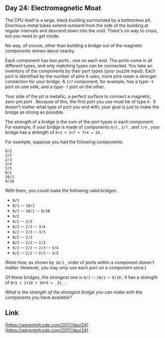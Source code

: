 ## Day 24: Electromagnetic Moat

The CPU itself is a large, black building surrounded by a bottomless pit. Enormous metal tubes extend outward from the side of the building at regular intervals and descend down into the void. There's no way to cross, but you need to get inside.

No way, of course, other than building a _bridge_ out of the magnetic components strewn about nearby.

Each component has two _ports_ , one on each end. The ports come in all different types, and only matching types can be connected. You take an inventory of the components by their port types (your puzzle input). Each port is identified by the number of _pins_ it uses; more pins mean a stronger connection for your bridge. A `3/7` component, for example, has a type- `3` port on one side, and a type- `7` port on the other.

Your side of the pit is metallic; a perfect surface to connect a magnetic, _zero-pin port_ . Because of this, the first port you use must be of type `0` . It doesn't matter what type of port you end with; your goal is just to make the bridge as strong as possible.

The _strength_ of a bridge is the sum of the port types in each component. For example, if your bridge is made of components `0/3` , `3/7` , and `7/4` , your bridge has a strength of `0+3 + 3+7 + 7+4 = 24` .

For example, suppose you had the following components:

    0/2
    2/2
    2/3
    3/4
    3/5
    0/1
    10/1
    9/10

With them, you could make the following valid bridges:

- `0/1`
- `0/1` \-- `10/1`
- `0/1` \-- `10/1` \-- `9/10`
- `0/2`
- `0/2` \-- `2/3`
- `0/2` \-- `2/3` \-- `3/4`
- `0/2` \-- `2/3` \-- `3/5`
- `0/2` \-- `2/2`
- `0/2` \-- `2/2` \-- `2/3`
- `0/2` \-- `2/2` \-- `2/3` \-- `3/4`
- `0/2` \-- `2/2` \-- `2/3` \-- `3/5`

(Note how, as shown by `10/1` , order of ports within a component doesn't matter. However, you may only use each port on a component once.)

Of these bridges, the _strongest_ one is `0/1` \-- `10/1` \-- `9/10` ; it has a strength of `0+1 + 1+10 + 10+9 = _31_` .

_What is the strength of the strongest bridge you can make_ with the components you have available?

## Link

[https://adventofcode.com/2017/day/24](https://adventofcode.com/2017/day/24)

